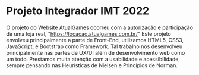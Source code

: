 # Projeto Integrador IMT 2022

O projeto do Website AtualGames ocorreu com a autorização e participação de uma loja real, "https://locacao.atualgames.com.br/"
Este projeto envolveu principalmente a parte de Front-End, utilizamos HTML5, CSS3, JavaScript, e Bootstrap como Framework.
Tal trabalho nos desenvolveu principalmente nas partes de UX/UI além de desenvolvimento web como um todo. Prestamos muita atenção
com a usabilidade e acessibilidade, sempre pensando nas Heurísticas de Nielsen e Princípios de Norman.
